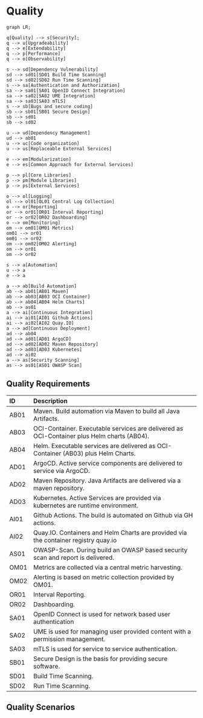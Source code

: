 # Quality

```mermaid
graph LR;

q[Quality] --> s[Security];
q --> u[Upgradeability]
q --> e[Extendability]
q --> p[Performance]
q --> o[Observability]

s --> sd[Dependency Vulnerability]
sd --> sd01[SD01 Build Time Scanning]
sd --> sd02[SD02 Run Time Scanning]
s --> sa[Authentication and Authorization]
sa --> sa01[SA01 OpenID Connect Integration]
sa --> sa02[SA02 UME Integration]
sa --> sa03[SA03 mTLS]
s --> sb[Bugs and secure coding]
sb --> sb01[SB01 Secure Design]
sb --> sd01
sb --> sd02

u --> ud[Dependency Management]
ud --> ab01
u --> uc[Code organization]
u --> us[Replaceable External Services]

e --> em[Modularization]
e --> es[Common Approach for External Services]

p --> pl[Core Libraries]
p --> pm[Module Libraries]
p --> ps[External Services]

o --> ol[Logging]
ol --> ol01[OL01 Central Log Collection]
o --> or[Reporting]
or --> or01[OR01 Interval Reporting]
or --> or02[OR02 Dashboarding]
o --> om[Monitoring]
om --> om01[OM01 Metrics]
om01 --> or01
om01 --> or02
om --> om02[OM02 Alerting]
om --> or01
om --> or02

s --> a[Automation]
u --> a
e --> a

a --> ab[Build Automation]
ab --> ab01[AB01 Maven]
ab --> ab03[AB03 OCI Container]
ab --> ab04[AB04 Helm Charts]
ab --> as01
a --> ai[Continuous Integration]
ai --> ai01[AI01 Github Actions]
ai --> ai02[AI02 Quay.IO]
a --> ad[Continuous Deployment]
ad --> ab04
ad --> ad01[AD01 ArgoCD]
ad --> ad02[AD02 Maven Repository]
ad --> ad03[AD03 Kubernetes]
ad --> ai02
a --> as[Security Scanning]
as --> as01[AS01 OWASP Scan]
```

## Quality Requirements

| ID    | Description |
| :---- | :---------- |
| AB01 | Maven. Build automation via Maven to build all Java Artifacts. |
| AB03 | OCI-Container. Executable services are delivered as OCI-Container plus Helm charts (AB04). |
| AB04 | Helm. Executable services are delivered as OCI-Container (AB03) plus Helm Charts. |
| AD01 | ArgoCD. Active service components are delivered to service via ArgoCD. |
| AD02 | Maven Repository. Java Artifacts are delivered via a maven repository. |
| AD03 | Kubernetes. Active Services are provided via kubernetes are runtime environment. |
| AI01 | Github Actions. The build is automated on Github via GH actions. |
| AI02 | Quay.IO. Containers and Helm Charts are provided via the container registry quay.io |
| AS01 | OWASP-Scan. During build an OWASP based security scan and report is delivered. |
| OM01 | Metrics are collected via a central metric harvesting. |
| OM02 | Alerting is based on metric collection provided by OM01. |
| OR01 | Interval Reporting. |
| OR02 | Dashboarding. |
| SA01 | OpenID Connect is used for network based user authentication |
| SA02 | UME is used for managing user provided content with a permission management. |
| SA03 | mTLS is used for service to service authentication. |
| SB01 | Secure Design is the basis for providing secure software. |
| SD01 | Build Time Scanning. |
| SD02 | Run Time Scanning. |

## Quality Scenarios

